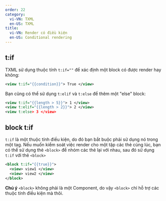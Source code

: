 ```yaml
---
order: 22
category:
  vi-VN: TXML
  en-US: TXML
title:
  vi-VN: Render có điều kiện
  en-US: Conditional rendering
---
```


## t:if

TXML sử dụng thuộc tính `t:if=""` để xác định một block có được render hay không:

```xml
<view t:if="{{condition}}"> True </view>
```

Bạn cũng có thể sử dụng `t:elif` và `t:else` để thêm một "else" block:

```xml
<view t:if="{{length > 5}}"> 1 </view>
<view t:elif="{{length > 2}}"> 2 </view>
<view t:else> 3 </view>
```

## block t:if

`t:if` là một thuộc tính điều kiện, do đó bạn bắt buộc phải sử dụng nó trong một tag.
Nếu muốn kiểm soát việc render cho một tập các thẻ cùng lúc, bạn có thể sử dụng thẻ `<block>`
để nhóm các thẻ lại với nhau, sau đó sử dụng `t:if` với thẻ `<block>`

```xml
<block t:if="{{true}}">
  <view> view1 </view>
  <view> view2 </view>
</block>
```

**Chú ý** `<block>` không phải là một Component, do vậy `<block>` chỉ hỗ trợ các thuộc tính điều kiện mà thôi.
